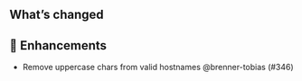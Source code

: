 ## What’s changed
## 🚀 Enhancements

- Remove uppercase chars from valid hostnames @brenner-tobias (#346)
